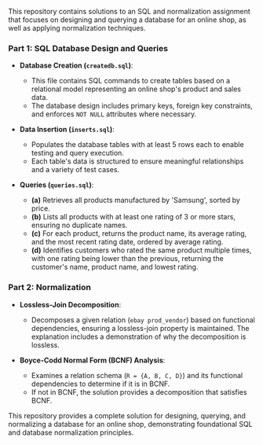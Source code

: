This repository contains solutions to an SQL and normalization assignment that focuses on designing and querying a database for an online shop, as well as applying normalization techniques.

### **Part 1: SQL Database Design and Queries**
- **Database Creation (`createdb.sql`)**:
  - This file contains SQL commands to create tables based on a relational model representing an online shop's product and sales data.
  - The database design includes primary keys, foreign key constraints, and enforces `NOT NULL` attributes where necessary.

- **Data Insertion (`inserts.sql`)**:
  - Populates the database tables with at least 5 rows each to enable testing and query execution.
  - Each table's data is structured to ensure meaningful relationships and a variety of test cases.

- **Queries (`queries.sql`)**:
  - **(a)** Retrieves all products manufactured by 'Samsung', sorted by price.
  - **(b)** Lists all products with at least one rating of 3 or more stars, ensuring no duplicate names.
  - **(c)** For each product, returns the product name, its average rating, and the most recent rating date, ordered by average rating.
  - **(d)** Identifies customers who rated the same product multiple times, with one rating being lower than the previous, returning the customer's name, product name, and lowest rating.

### **Part 2: Normalization**
- **Lossless-Join Decomposition**:
  - Decomposes a given relation (`ebay prod_vendor`) based on functional dependencies, ensuring a lossless-join property is maintained. The explanation includes a demonstration of why the decomposition is lossless.

- **Boyce-Codd Normal Form (BCNF) Analysis**:
  - Examines a relation schema (`R = {A, B, C, D}`) and its functional dependencies to determine if it is in BCNF.
  - If not in BCNF, the solution provides a decomposition that satisfies BCNF.

This repository provides a complete solution for designing, querying, and normalizing a database for an online shop, demonstrating foundational SQL and database normalization principles.
